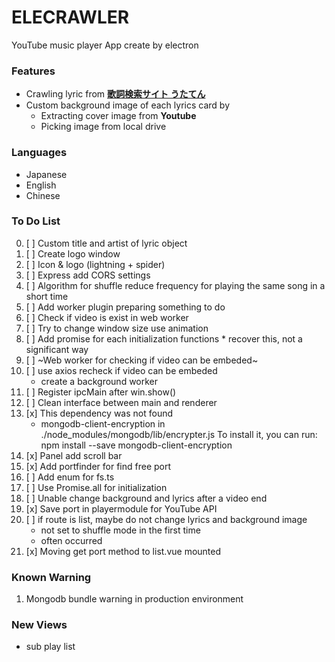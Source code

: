 # ELECRAWLER

YouTube music player App create by electron

### Features
* Crawling lyric from **[歌詞検索サイト うたてん](https://utaten.com/)**
* Custom background image of each lyrics card by
    * Extracting cover image from **Youtube**
    * Picking image from local drive 

### Languages
- Japanese
- English
- Chinese

### To Do List

0. [ ] Custom title and artist of lyric object
0. [ ] Create logo window
0. [ ] Icon & logo (lightning + spider) 
0. [ ] Express add CORS settings 
0. [ ] Algorithm for shuffle reduce frequency for playing the same song in a short time
0. [ ] Add worker plugin preparing something to do
0. [ ] Check if video is exist in web worker 
0. [ ] Try to change window size use animation
0. [ ] Add promise for each initialization functions
        * recover this, not a significant way
0. [ ] ~Web worker for checking if video can be embeded~
0. [ ] use axios recheck if video can be embeded
    * create a background worker
0. [ ] Register ipcMain after win.show()
0. [ ] Clean interface between main and renderer
0. [x] This dependency was not found
    * mongodb-client-encryption in ./node_modules/mongodb/lib/encrypter.js
    To install it, you can run: npm install --save mongodb-client-encryption
0. [x] Panel add scroll bar
0. [x] Add portfinder for find free port
0. [ ] Add enum for fs.ts
0. [ ] Use Promise.all for initialization
0. [ ] Unable change background and lyrics after a video end
0. [x] Save port in playermodule for YouTube API
0. [ ] if route is list, maybe do not change lyrics and background image
    * not set to shuffle mode in the first time
    * often occurred
0. [x] Moving get port method to list.vue mounted 

 
### Known Warning

1. Mongodb bundle warning in production environment

### New Views

* sub play list
